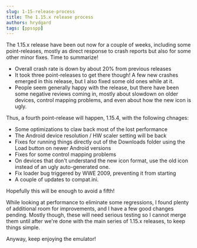 ```yaml
---
slug: 1-15-release-process
title: The 1.15.x release process
authors: hrydgard
tags: [ppsspp]
---
```


The 1.15.x release have been out now for a couple of weeks, including some point-releases, mostly as direct response to crash reports but also for some other minor fixes. Time to summarize!

* Overall crash rate is down by about 20% from previous releases
* It took three point-releases to get there though! A few new crashes emerged in this release, but I also fixed some old ones while at it.
* People seem generally happy with the release, but there have been some negative reviews coming in, mostly about slowdown on older devices, control mapping problems, and even about how the new icon is ugly.

Thus, a fourth point-release will happen, 1.15.4, with the following chnages:

* Some optimizations to claw back most of the lost performance
* The Android device resolution / HW scaler setting will be back
* Fixes for running things directly out of the Downloads folder using the Load button on newer Android versions
* Fixes for some control mapping problems
* On devices that don't understand the new icon format, use the old icon instead of an ugly auto-generated one.
* Fix loader bug triggered by WWE 2009, preventing it from starting
* A couple of updates to compat.ini.

Hopefully this will be enough to avoid a fifth!

While looking at performance to eliminate some regressions, I found plenty of additional room for improvements, and I have a few good changes pending. Mostly though, these will need serious testing so I cannot merge them until after we're done with the main series of 1.15.x releases, to keep things simple.

Anyway, keep enjoying the emulator!